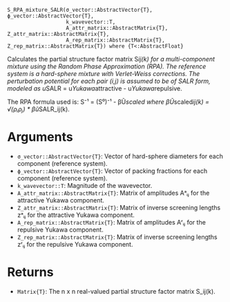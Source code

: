 ```
S_RPA_mixture_SALR(σ_vector::AbstractVector{T}, ϕ_vector::AbstractVector{T}, 
                   k_wavevector::T, 
                   A_attr_matrix::AbstractMatrix{T}, Z_attr_matrix::AbstractMatrix{T},
                   A_rep_matrix::AbstractMatrix{T}, Z_rep_matrix::AbstractMatrix{T}) where {T<:AbstractFloat}
```

Calculates the partial structure factor matrix S*ij(k) for a multi-component mixture using the Random Phase Approximation (RPA). The reference system is a hard-sphere mixture with Verlet-Weiss corrections. The perturbation potential for each pair (i,j) is assumed to be of SALR form, modeled as u*SALR = u*Yukawa*attractive - u*Yukawa*repulsive.

The RPA formula used is: S⁻¹ = (S⁰)⁻¹ - βŨ*scaled where βŨ*scaled*ij(k) = √(ρᵢρⱼ) * βũ*SALR_ij(k).

# Arguments

  * `σ_vector::AbstractVector{T}`: Vector of hard-sphere diameters for each component (reference system).
  * `ϕ_vector::AbstractVector{T}`: Vector of packing fractions for each component (reference system).
  * `k_wavevector::T`: Magnitude of the wavevector.
  * `A_attr_matrix::AbstractMatrix{T}`: Matrix of amplitudes Aᵃᵢⱼ for the attractive Yukawa component.
  * `Z_attr_matrix::AbstractMatrix{T}`: Matrix of inverse screening lengths zᵃᵢⱼ for the attractive Yukawa component.
  * `A_rep_matrix::AbstractMatrix{T}`: Matrix of amplitudes Aʳᵢⱼ for the repulsive Yukawa component.
  * `Z_rep_matrix::AbstractMatrix{T}`: Matrix of inverse screening lengths zʳᵢⱼ for the repulsive Yukawa component.

# Returns

  * `Matrix{T}`: The n x n real-valued partial structure factor matrix S_ij(k).
